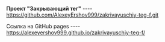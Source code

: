 **Проект "Закрывающий тег"** ---- https://github.com/AlexeyErshov999/zakrivayuschiy-teg-f.git

Ссылка на GitHub pages ---- https://alexeyershov999.github.io/zakrivayuschiy-teg-f/
